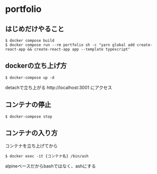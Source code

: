 # portfolio

## はじめだけやること

```
$ docker compose build
$ docker compose run --rm portfolio sh -c "yarn global add create-react-app && create-react-app app --template typescript"
```

## dockerの立ち上げ方
```
$ docker-compose up -d
```
detachで立ち上がる
http://localhost:3001 にアクセス


## コンテナの停止
```
$ docker-compose stop
```

## コンテナの入り方
コンテナを立ち上げてから
```
$ docker exec -it {コンテナ名} /bin/ash
```
alpineベースだからbashではなく、ashにする
